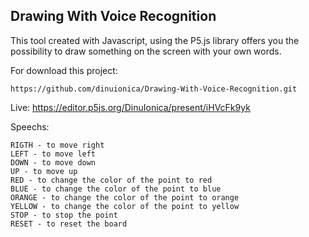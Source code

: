 ## Drawing With Voice Recognition


This tool created with Javascript, using the P5.js library offers you the possibility 
to draw something on the screen with your own words.

For download this project:
```
https://github.com/dinuionica/Drawing-With-Voice-Recognition.git
```
Live:
https://editor.p5js.org/DinuIonica/present/iHVcFk9yk

Speechs:
```
RIGTH - to move right
LEFT - to move left
DOWN - to move down
UP - to move up
RED - to change the color of the point to red
BLUE - to change the color of the point to blue
ORANGE - to change the color of the point to orange
YELLOW - to change the color of the point to yellow
STOP - to stop the point
RESET - to reset the board

```
